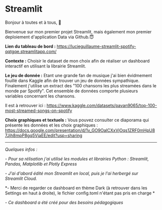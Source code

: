 # Streamlit

Bonjour à toutes et à tous, 👋

Bienvenue sur mon premier projet Streamlit, mais également mon premier deploiement d'application Data via Github.😇

**Lien du tableau de bord :** https://lucieguillaume-streamlit-spotify-qqtgqe.streamlitapp.com/

**Contexte :** Choisir le dataset de mon choix afin de réaliser un dashboard interactif en utilisant la librairie Streamlit. 

**Le jeu de donnée :** Etant une grande fan de musique j'ai bien évidmement fouillé dans Kaggle afin de trouver un jeu de données sympathique. Finalement j'utilise un extract des "100 chansons les plus streamées dans le monde par Spotify". Cet ensemble de données comporte plusieurs variables concernant les chansons. 

Il est à retrouver ici : https://www.kaggle.com/datasets/pavan9065/top-100-most-streamed-songs-on-spotify

**Choix graphiques et textuels :** Vous pouvez consulter ce diaporama qui présente les données et les choix graphiques : 
https://docs.google.com/presentation/d/1v_GO9OaICXxVjOqs1ZRF0mHpU87Jjh8mpP8gq5VjaEE/edit?usp=sharing

---

*Quelques infos :*

*- Pour sa rélisation j'ai utilisé les modules et librairies Python : Streamlit, Pandas, Matplotlib et Plotly Express*

*- J'ai d'abord édité mon Streamlit en local, puis je l'ai herbergé sur Streamlit Cloud.*

*- Merci de regarder ce dashboard en thème Dark (à retrouver dans les Settings en haut à droite), le fichier config.toml n'étant pas pris en charge *

*- Ce dashboard a été créé pour des besoins pédagogiques*


